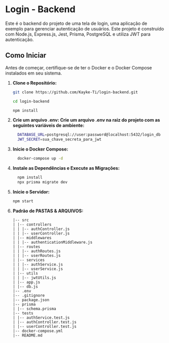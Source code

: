 # Login - Backend

Este é o backend do projeto de uma tela de login, uma aplicação de exemplo para gerenciar autenticação de usuários. Este projeto é construído com Node.js, Express.js, Jest, Prisma, PostgreSQL e utiliza JWT para autenticação.

## Como Iniciar

Antes de começar, certifique-se de ter o Docker e o Docker Compose instalados em seu sistema.

1.  **Clone o Repositório:**

    ```bash
    git clone https://github.com/Kayke-Ti/login-backend.git

    cd login-backend

    npm install
    ```

2.  **Crie um arquivo .env: Crie um arquivo .env na raiz do projeto com as seguintes variáveis de ambiente:**

    ```bash
      DATABASE_URL=postgresql://user:password@localhost:5432/login_db
      JWT_SECRET=sua_chave_secreta_para_jwt

    ```

3.  **Inicie o Docker Compose:**

    ```bash
      docker-compose up -d
    ```

4.  **Instale as Dependências e Execute as Migrações:**

    ```bash
      npm install
      npx prisma migrate dev
    ```

5.  **Inicie o Servidor:**

    ```bash
    npm start
    ```

6.  **Padrão de PASTAS & ARQUIVOS:**
    ```
    |-- src
    | |-- controllers
    | | |-- authController.js
    | | |-- userController.js
    | |-- middlewares
    | | |-- authenticationMiddleware.js
    | |-- routes
    | | |-- authRoutes.js
    | | |-- userRoutes.js
    | |-- services
    | | |-- authService.js
    | | |-- userService.js
    | |-- utils
    | | |-- jwtUtils.js
    | |-- app.js
    | |-- db.js
    |-- .env
    |-- .gitignore
    |-- package.json
    |-- prisma
    | |-- schema.prisma
    |-- tests
    | |-- authService.test.js
    | |-- authController.test.js
    | |-- userController.test.js
    |-- docker-compose.yml
    |-- README.md
    ```
